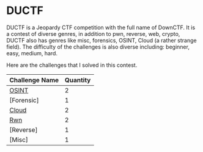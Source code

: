 # DUCTF

DUCTF is a Jeopardy CTF competition with the full name of DownCTF. It is a contest of diverse genres, in addition to pwn, reverse, web, crypto, DUCTF also has genres like misc, 
forensics, OSINT, Cloud (a rather strange field). The difficulty of the challenges is also diverse including: beginner, easy, medium, hard.

Here are the challenges that I solved in this contest.

| Challenge Name | Quantity | 
|--------------|-------|
| [OSINT](https://github.com/wanki901/Writeups-CTF/tree/main/DUCCTF/OSINT) | 2 | 
| [Forensic] | 1 |
| [Cloud](https://github.com/wanki901/Writeups-CTF/tree/main/DUCCTF/Cloud) | 2 | 
| [Rwn](https://github.com/wanki901/Writeups-CTF/tree/main/DUCCTF/pwn) | 2 |
| [Reverse] | 1 |
| [Misc] | 1 |

